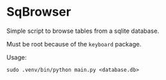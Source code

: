 # SqBrowser

Simple script to browse tables from a sqlite database.

Must be root because of the `keyboard` package.

Usage:
```
sudo .venv/bin/python main.py <database.db>
```
